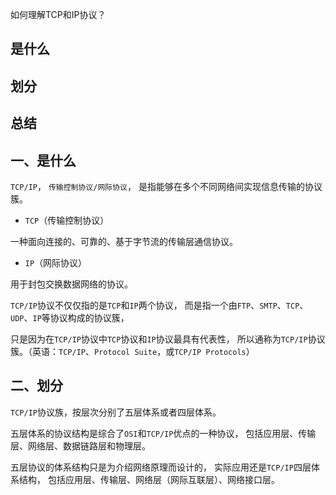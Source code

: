 如何理解TCP和IP协议？

## 是什么
## 划分
## 总结

## 一、是什么

`TCP/IP`，
`传输控制协议/网际协议`，
是指能够在多个不同网络间实现信息传输的协议簇。

- `TCP`（传输控制协议）

一种面向连接的、可靠的、基于字节流的传输层通信协议。

- `IP`（网际协议）

用于封包交换数据网络的协议。

`TCP/IP`协议不仅仅指的是`TCP`和`IP`两个协议，
而是指一个由`FTP`、`SMTP`、`TCP`、`UDP`、`IP`等协议构成的协议簇，

只是因为在`TCP/IP`协议中`TCP`协议和`IP`协议最具有代表性，
所以通称为`TCP/IP`协议簇。（英语：`TCP/IP`、`Protocol Suite`，或`TCP/IP Protocols`）

## 二、划分

`TCP/IP`协议族，按层次分别了五层体系或者四层体系。

五层体系的协议结构是综合了`OSI`和`TCP/IP`优点的一种协议，
包括应用层、传输层、网络层、数据链路层和物理层。

五层协议的体系结构只是为介绍网络原理而设计的，
实际应用还是`TCP/IP`四层体系结构，
包括应用层、传输层、网络层（网际互联层）、网络接口层。

